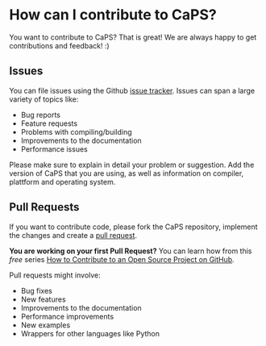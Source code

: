 # How can I contribute to CaPS?

You want to contribute to CaPS? That is great! We are always happy to get
contributions and feedback! :)

## Issues

You can file issues using the Github [issue
tracker](https://github.com/michael-hartmann/CaPS/issues). Issues
can span a large variety of topics like:

   - Bug reports
   - Feature requests
   - Problems with compiling/building
   - Improvements to the documentation
   - Performance issues

Please make sure to explain in detail your problem or suggestion. Add the
version of CaPS that you are using, as well as information on compiler,
plattform and operating system.


## Pull Requests

If you want to contribute code, please fork the CaPS repository, implement the
changes and create a [pull
request](https://github.com/michael-hartmann/CaPS/pulls).

**You are working on your first Pull Request?** You can learn how from this
*free* series [How to Contribute to an Open Source Project on
GitHub](https://egghead.io/series/how-to-contribute-to-an-open-source-project-on-github).

Pull requests might involve:

   - Bug fixes
   - New features
   - Improvements to the documentation
   - Performance improvements
   - New examples
   - Wrappers for other languages like Python
